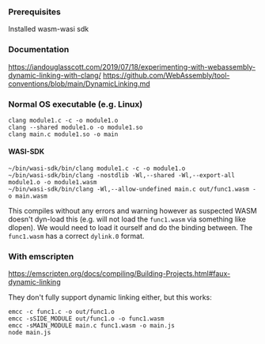 ### Prerequisites

Installed wasm-wasi sdk

### Documentation

https://iandouglasscott.com/2019/07/18/experimenting-with-webassembly-dynamic-linking-with-clang/
https://github.com/WebAssembly/tool-conventions/blob/main/DynamicLinking.md


### Normal OS executable (e.g. Linux)

```
clang module1.c -c -o module1.o
clang --shared module1.o -o module1.so
clang main.c module1.so -o main
```

#### WASI-SDK

```
~/bin/wasi-sdk/bin/clang module1.c -c -o module1.o
~/bin/wasi-sdk/bin/clang -nostdlib -Wl,--shared -Wl,--export-all module1.o -o module1.wasm
~/bin/wasi-sdk/bin/clang -Wl,--allow-undefined main.c out/func1.wasm -o main.wasm
```

This compiles without any errors and warning however as suspected WASM doesn't dyn-load this (e.g. will not load the `func1.wasm` via something like dlopen). We would need to load it ourself and do the binding between. The `func1.wasm` has a correct `dylink.0` format.

### With emscripten

https://emscripten.org/docs/compiling/Building-Projects.html#faux-dynamic-linking

They don't fully support dynamic linking either, but this works:

```
emcc -c func1.c -o out/func1.o
emcc -sSIDE_MODULE out/func1.o -o func1.wasm
emcc -sMAIN_MODULE main.c func1.wasm -o main.js
node main.js
```




